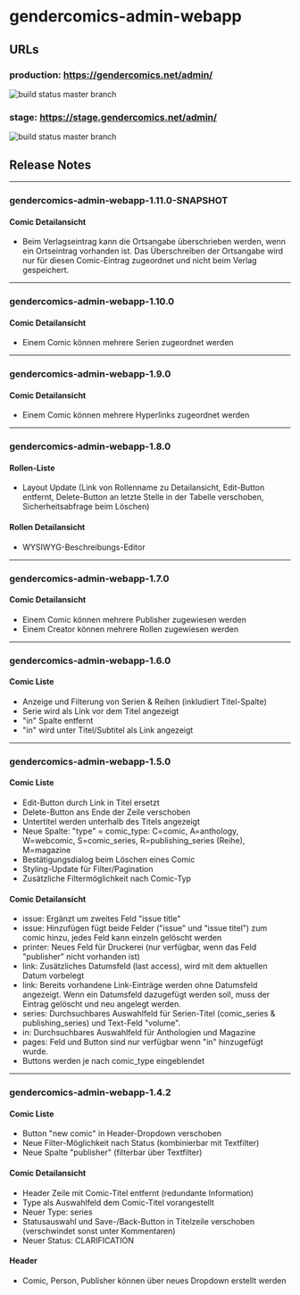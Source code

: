 # gendercomics-admin-webapp

## URLs
### production: https://gendercomics.net/admin/
![build status master branch](https://github.com/gendercomics/admin-webapp/actions/workflows/docker-image-production.yml/badge.svg?branch=master)
### stage: https://stage.gendercomics.net/admin/
![build status master branch](https://github.com/gendercomics/admin-webapp/actions/workflows/docker-image-stage.yml/badge.svg?branch=develop) 

## Release Notes
---
### gendercomics-admin-webapp-1.11.0-SNAPSHOT
#### Comic Detailansicht
- Beim Verlagseintrag kann die Ortsangabe überschrieben werden, wenn ein Ortseintrag vorhanden ist. Das Überschreiben der Ortsangabe wird nur für diesen Comic-Eintrag zugeordnet und nicht beim Verlag gespeichert.

---
### gendercomics-admin-webapp-1.10.0
#### Comic Detailansicht
- Einem Comic können mehrere Serien zugeordnet werden

---
### gendercomics-admin-webapp-1.9.0
#### Comic Detailansicht
- Einem Comic können mehrere Hyperlinks zugeordnet werden

---
### gendercomics-admin-webapp-1.8.0
#### Rollen-Liste 
- Layout Update (Link von Rollenname zu Detailansicht, Edit-Button entfernt, Delete-Button an letzte Stelle in der Tabelle verschoben, Sicherheitsabfrage beim Löschen)
#### Rollen Detailansicht
- WYSIWYG-Beschreibungs-Editor
---

### gendercomics-admin-webapp-1.7.0

#### Comic Detailansicht
- Einem Comic können mehrere Publisher zugewiesen werden
- Einem Creator können mehrere Rollen zugewiesen werden

---
### gendercomics-admin-webapp-1.6.0

#### Comic Liste
- Anzeige und Filterung von Serien & Reihen (inkludiert Titel-Spalte)
- Serie wird als Link vor dem Titel angezeigt
- "in" Spalte entfernt
- "in" wird unter Titel/Subtitel als Link angezeigt

---
### gendercomics-admin-webapp-1.5.0

#### Comic Liste
- Edit-Button durch Link in Titel ersetzt
- Delete-Button ans Ende der Zeile verschoben
- Untertitel werden unterhalb des Titels angezeigt
- Neue Spalte: "type" = comic_type: C=comic, A=anthology, W=webcomic, S=comic_series, R=publishing_series (Reihe), M=magazine
- Bestätigungsdialog beim Löschen eines Comic
- Styling-Update für Filter/Pagination
- Zusätzliche Filtermöglichkeit nach Comic-Typ

#### Comic Detailansicht
- issue: Ergänzt um zweites Feld "issue title"
- issue: Hinzufügen fügt beide Felder ("issue" und "issue titel") zum comic hinzu, jedes Feld kann einzeln gelöscht werden
- printer: Neues Feld für Druckerei (nur verfügbar, wenn das Feld "publisher" nicht vorhanden ist)
- link: Zusätzliches Datumsfeld (last access), wird mit dem aktuellen Datum vorbelegt
- link: Bereits vorhandene Link-Einträge werden ohne Datumsfeld angezeigt. Wenn ein Datumsfeld dazugefügt werden soll, muss der Eintrag gelöscht und neu angelegt werden.
- series: Durchsuchbares Auswahlfeld für Serien-Titel (comic_series & publishing_series) und Text-Feld "volume".
- in: Durchsuchbares Auswahlfeld für Anthologien und Magazine
- pages: Feld und Button sind nur verfügbar wenn "in" hinzugefügt wurde.
- Buttons werden je nach comic_type eingeblendet

---
### gendercomics-admin-webapp-1.4.2

#### Comic Liste
- Button "new comic" in Header-Dropdown verschoben
- Neue Filter-Möglichkeit nach Status (kombinierbar mit Textfilter)
- Neue Spalte "publisher" (filterbar über Textfilter)

#### Comic Detailansicht
- Header Zeile mit Comic-Titel entfernt (redundante Information)
- Type als Auswahlfeld dem Comic-Titel vorangestellt
- Neuer Type: series
- Statusauswahl und Save-/Back-Button in Titelzeile verschoben (verschwindet sonst unter Kommentaren)
- Neuer Status: CLARIFICATION

#### Header
- Comic, Person, Publisher können über neues Dropdown erstellt werden

